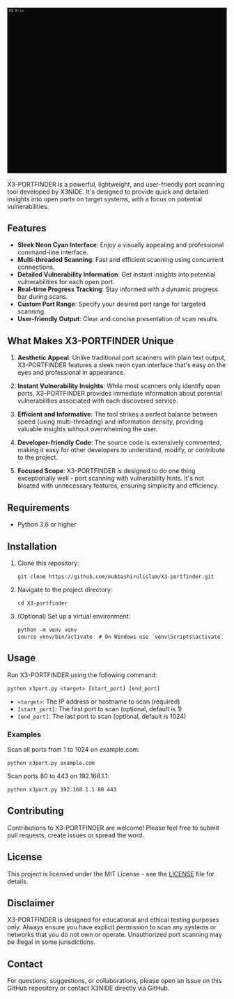 

![X3-PORTFINDER Banner](banner.gif)

X3-PORTFINDER is a powerful, lightweight, and user-friendly port scanning tool developed by X3NIDE. It's designed to provide quick and detailed insights into open ports on target systems, with a focus on potential vulnerabilities.

## Features

- **Sleek Neon Cyan Interface**: Enjoy a visually appealing and professional command-line interface.
- **Multi-threaded Scanning**: Fast and efficient scanning using concurrent connections.
- **Detailed Vulnerability Information**: Get instant insights into potential vulnerabilities for each open port.
- **Real-time Progress Tracking**: Stay informed with a dynamic progress bar during scans.
- **Custom Port Range**: Specify your desired port range for targeted scanning.
- **User-friendly Output**: Clear and concise presentation of scan results.

## What Makes X3-PORTFINDER Unique

1. **Aesthetic Appeal**: Unlike traditional port scanners with plain text output, X3-PORTFINDER features a sleek neon cyan interface that's easy on the eyes and professional in appearance.

2. **Instant Vulnerability Insights**: While most scanners only identify open ports, X3-PORTFINDER provides immediate information about potential vulnerabilities associated with each discovered service.

3. **Efficient and Informative**: The tool strikes a perfect balance between speed (using multi-threading) and information density, providing valuable insights without overwhelming the user.

4. **Developer-friendly Code**: The source code is extensively commented, making it easy for other developers to understand, modify, or contribute to the project.

5. **Focused Scope**: X3-PORTFINDER is designed to do one thing exceptionally well - port scanning with vulnerability hints. It's not bloated with unnecessary features, ensuring simplicity and efficiency.

## Requirements

- Python 3.6 or higher

## Installation

1. Clone this repository:
   ```
   git clone https://github.com/mubbashirulislam/X3-portfinder.git
   ```

2. Navigate to the project directory:
   ```
   cd X3-portfinder
   ```

3. (Optional) Set up a virtual environment:
   ```
   python -m venv venv
   source venv/bin/activate  # On Windows use `venv\Scripts\activate`
   ```

## Usage

Run X3-PORTFINDER using the following command:

```
python x3port.py <target> [start_port] [end_port]
```

- `<target>`: The IP address or hostname to scan (required)
- `[start_port]`: The first port to scan (optional, default is 1)
- `[end_port]`: The last port to scan (optional, default is 1024)

### Examples

Scan all ports from 1 to 1024 on example.com:
```
python x3port.py example.com
```

Scan ports 80 to 443 on 192.168.1.1:
```
python x3port.py 192.168.1.1 80 443
```

## Contributing

Contributions to X3-PORTFINDER are welcome! Please feel free to submit pull requests, create issues or spread the word.

## License

This project is licensed under the MIT License - see the [LICENSE](LICENSE) file for details.

## Disclaimer

X3-PORTFINDER is designed for educational and ethical testing purposes only. Always ensure you have explicit permission to scan any systems or networks that you do not own or operate. Unauthorized port scanning may be illegal in some jurisdictions.

## Contact

For questions, suggestions, or collaborations, please open an issue on this GitHub repository or contact X3NIDE directly via GitHub.
